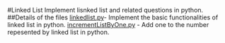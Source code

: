 #Linked List
Implement lisnked list and related questions in python.
##Details of the files
[linkedlist.py](https://github.com/anildyk/Data-Structure-Using-Python/blob/master/linkedlist/linkedlist.py)- Implement the basic functionalities of linked list in python.
[incrementListByOne.py](https://github.com/anildyk/Data-Structure-Using-Python/blob/master/linkedlist/incrementListByOne.py) - Add one to the number repesented by linked list in python.
